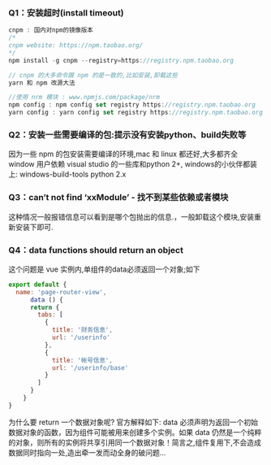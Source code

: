 ### Q1：安装超时(install timeout)

```javascript
cnpm : 国内对npm的镜像版本
/*
cnpm website: https://npm.taobao.org/
*/
npm install -g cnpm --registry=https://registry.npm.taobao.org

// cnpm 的大多命令跟 npm 的是一致的,比如安装,卸载这些
yarn 和 npm 改源大法

//使用 nrm 模块 : www.npmjs.com/package/nrm
npm config : npm config set registry https://registry.npm.taobao.org
yarn config : yarn config set registry https://registry.npm.taobao.org
```

### Q2：安装一些需要编译的包:提示没有安装python、build失败等 

因为一些 npm 的包安装需要编译的环境,mac 和 linux 都还好,大多都齐全 window 用户依赖 visual studio 的一些库和python 2+, windows的小伙伴都装上: windows-build-tools python 2.x

### Q3：can’t not find ‘xxModule’ - 找不到某些依赖或者模块

这种情况一般报错信息可以看到是哪个包抛出的信息.，一般卸载这个模块,安装重新安装下即可.

### Q4：data functions should return an object

这个问题是 vue 实例内,单组件的data必须返回一个对象;如下

```javascript
export default {
  name: 'page-router-view',
      data () {
      return {
        tabs: [
          {
            title: '财务信息',
            url: '/userinfo'
          },
          {
            title: '帐号信息',
            url: '/userinfo/base'
          }
        ]
      }
    }
}
```

为什么要 return 一个数据对象呢? 官方解释如下: data 必须声明为返回一个初始数据对象的函数，因为组件可能被用来创建多个实例。如果 data 仍然是一个纯粹的对象，则所有的实例将共享引用同一个数据对象！简言之,组件复用下,不会造成数据同时指向一处,造出牵一发而动全身的破问题...